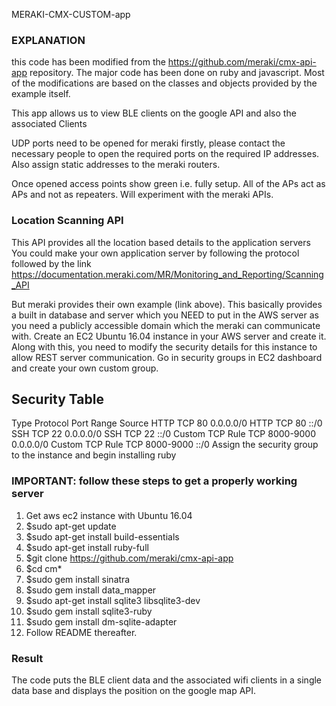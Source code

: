 MERAKI-CMX-CUSTOM-app

### EXPLANATION
this code has been modified from the https://github.com/meraki/cmx-api-app
repository. The major code has been done on ruby and javascript. Most of the modifications
are based on the classes and objects provided by the example itself.

This app allows us to  view BLE clients on the google API and also the associated Clients

UDP ports need to be opened for meraki firstly, please contact the necessary people to open
the required ports on the required IP addresses. Also assign static addresses to the meraki
routers.

Once opened access points show green i.e. fully setup. All of the APs act as APs and not as repeaters.
Will experiment with the meraki APIs.

### Location Scanning API

This API provides all the location based details to the application servers
You could make your own application server by following the protocol followed
by the link https://documentation.meraki.com/MR/Monitoring_and_Reporting/Scanning_API

But meraki provides their own example (link above). This basically provides a built in
database and server which you NEED to put in the AWS server as you need a publicly accessible
domain which the meraki can communicate with.
Create an EC2 Ubuntu 16.04 instance in your AWS server and create it. Along with this, you need to
modify the security details for this instance to allow REST server communication. Go in security
groups in EC2 dashboard and create your own custom group.

## Security Table
Type               Protocol    Port Range    Source
HTTP                 TCP           80        0.0.0.0/0
HTTP                 TCP           80          ::/0
SSH                  TCP           22        0.0.0.0/0
SSH                  TCP           22          ::/0
Custom TCP Rule      TCP        8000-9000    0.0.0.0/0
Custom TCP Rule      TCP        8000-9000      ::/0
Assign the security group to the instance and begin installing ruby

### IMPORTANT: follow these steps to get a properly working server
1.	Get aws ec2 instance with Ubuntu 16.04
2.	$sudo apt-get update
3.  $sudo apt-get install build-essentials
4.	$sudo apt-get install ruby-full
5.	$git clone https://github.com/meraki/cmx-api-app
6.	$cd cm*
7.	$sudo gem install sinatra
8.  $sudo gem install data_mapper
9.  $sudo apt-get install sqlite3 libsqlite3-dev
10. $sudo gem install sqlite3-ruby
11. $sudo gem install dm-sqlite-adapter  
12. Follow README thereafter.

### Result

The code puts the BLE client data and the associated wifi clients in a single data base and
displays the position on the google map API.
